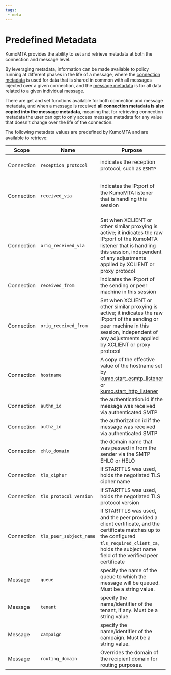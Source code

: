 ```yaml
---
tags:
 - meta
---
```


# Predefined Metadata

KumoMTA provides the ability to set and retrieve metadata at both the connection and message level.

By leveraging metadata, information can be made available to policy running at different phases in the life of a message, where the [connection metadata](./connectionmeta.md) is used for data that is shared in common with all messages injected over a given connection, and the [message metadata](./message/set_meta.md) is for all data related to a given individual message.

There are get and set functions available for both connection and message metadata, and when a message is received **all connection metadata is also copied into the message metadata**, meaning that for retrieving connection metadata the user can opt to only access message metadata for any value that doesn't change over the life of the connection.

The following metadata values are predefined by KumoMTA and are available to retrieve:

<style>
table tbody tr td:nth-of-type(2) {
  white-space: nowrap;
}
</style>

|Scope|Name|Purpose|Since|
|----|----|-------|-----|
|Connection|`reception_protocol`|indicates the reception protocol, such as `ESMTP`|{{since('2023.08.22-4d895015', inline=True)}}|
|Connection|`received_via`|indicates the IP:port of the KumoMTA listener that is handling this session|{{since('2023.08.22-4d895015', inline=True)}}.<br> For HTTP injections {{since('dev', inline=True)}}|
|Connection|`orig_received_via`|Set when XCLIENT or other similar proxying is active; it indicates the raw IP:port of the KumoMTA listener that is handling this session, independent of any adjustments applied by XCLIENT or proxy protocol|{{since('dev', inline=True)}}|
|Connection|`received_from`|indicates the IP:port of the sending or peer machine in this session|{{since('2023.08.22-4d895015', inline=True)}}|
|Connection|`orig_received_from`|Set when XCLIENT or other similar proxying is active; it indicates the raw IP:port of the sending or peer machine in this session, independent of any adjustments applied by XCLIENT or proxy protocol|{{since('dev', inline=True)}}|
|Connection|`hostname`|A copy of the effective value of the hostname set by [kumo.start_esmtp_listener](kumo/start_esmtp_listener/hostname.md) or [kumo.start_http_listener](kumo/start_http_listener/hostname.md)|{{since('2023.11.28-b5252a41', inline=True)}}.<br> For HTTP injections {{since('dev', inline=True)}}|
|Connection|`authn_id`|the authentication id if the message was received via authenticated SMTP||
|Connection|`authz_id`|the authorization id if the message was received via authenticated SMTP||
|Connection|`ehlo_domain`|the domain name that was passed in from the sender via the SMTP EHLO or HELO|{{since('2024.11.08-d383b033', inline=True)}}|
|Connection|`tls_cipher`|If STARTTLS was used, holds the negotiated TLS cipher name|{{since('dev', inline=True)}}|
|Connection|`tls_protocol_version`|If STARTTLS was used, holds the negotiated TLS protocol version|{{since('dev', inline=True)}}|
|Connection|`tls_peer_subject_name`|If STARTTLS was used, and the peer provided a client certificate, and the certificate matches up to the configured `tls_required_client_ca`, holds the subject name field of the verified peer certificate|{{since('dev', inline=True)}}|
|Message|`queue`|specify the name of the queue to which the message will be queued. Must be a string value.||
|Message|`tenant`|specify the name/identifier of the tenant, if any. Must be a string value.||
|Message|`campaign`|specify the name/identifier of the campaign. Must be a string value.||
|Message|`routing_domain`|Overrides the domain of the recipient domain for routing purposes.|{{since('2023.08.22-4d895015', inline=True)}}|
